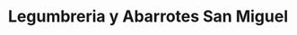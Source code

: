 ---
title: "Legumbreria y Abarrotes San Miguel"
url: /peque/legumbreria-y-abarrotes-san-miguel/
shop: supermercado
---